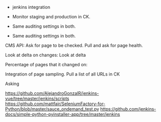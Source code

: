 * jenkins integration


* Monitor staging and production in CK.
* Same auditing settings in both.
* Same auditing settings in both.

CMS API: Ask for page to be checked.
Pull and ask for page health.

Look at delta on changes:
Look at delta

Percentage of pages that it changed on:

Integration of page sampling.
Pull a list of all URLs in CK

Asking


https://github.com/AlejandroGonzalR/jenkins-vue/tree/master/jenkins/scripts
https://github.com/mattfair/SeleniumFactory-for-Python/blob/master/sauce_ondemand_test.py
https://github.com/jenkins-docs/simple-python-pyinstaller-app/tree/master/jenkins
